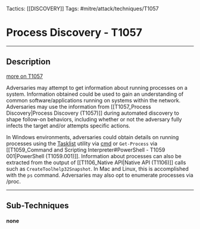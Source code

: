 Tactics: [[DISCOVERY]]
Tags: #mitre/attack/techniques/T1057  

# Process Discovery - T1057
---
## Description
[more on T1057](https://attack.mitre.org/techniques/T1057)

Adversaries may attempt to get information about running processes on a system. Information obtained could be used to gain an understanding of common software/applications running on systems within the network. Adversaries may use the information from [[T1057_Process Discovery|Process Discovery (T1057)]] during automated discovery to shape follow-on behaviors, including whether or not the adversary fully infects the target and/or attempts specific actions.

In Windows environments, adversaries could obtain details on running processes using the [Tasklist](https://attack.mitre.org/software/S0057) utility via [cmd](https://attack.mitre.org/software/S0106) or `Get-Process` via [[T1059_Command and Scripting Interpreter#PowerShell - T1059 001|PowerShell (T1059.001)]]. Information about processes can also be extracted from the output of [[T1106_Native API|Native API (T1106)]] calls such as `CreateToolhelp32Snapshot`. In Mac and Linux, this is accomplished with the `ps` command. Adversaries may also opt to enumerate processes via /proc.

---
## Sub-Techniques

#### none
